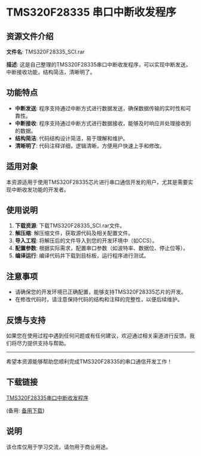 # TMS320F28335 串口中断收发程序

## 资源文件介绍

**文件名**: TMS320F28335_SCI.rar

**描述**: 这是自己整理的TMS320F28335串口中断收发程序，可以实现中断发送，中断接收功能，结构简洁，清晰明了。

## 功能特点

- **中断发送**: 程序支持通过中断方式进行数据发送，确保数据传输的实时性和可靠性。
- **中断接收**: 程序支持通过中断方式进行数据接收，能够及时响应并处理接收到的数据。
- **结构简洁**: 代码结构设计简洁，易于理解和维护。
- **清晰明了**: 代码注释详细，逻辑清晰，方便用户快速上手和修改。

## 适用对象

本资源适用于使用TMS320F28335芯片进行串口通信开发的用户，尤其是需要实现中断收发功能的开发者。

## 使用说明

1. **下载资源**: 下载TMS320F28335_SCI.rar文件。
2. **解压缩**: 解压缩文件，获取源代码及相关配置文件。
3. **导入工程**: 将解压后的文件导入到您的开发环境中（如CCS）。
4. **配置参数**: 根据实际需求，配置串口参数（如波特率、数据位、停止位等）。
5. **编译运行**: 编译代码并下载到目标板，运行程序进行测试。

## 注意事项

- 请确保您的开发环境已正确配置，能够支持TMS320F28335芯片的开发。
- 在修改代码时，请注意保持代码的结构和注释的完整性，以便后续维护。

## 反馈与支持

如果您在使用过程中遇到任何问题或有任何建议，欢迎通过相关渠道进行反馈。我们将尽力提供支持与帮助。

---

希望本资源能够帮助您顺利完成TMS320F28335的串口通信开发工作！

## 下载链接
[TMS320F28335串口中断收发程序](https://pan.quark.cn/s/aa36c4db15e8) 

(备用: [备用下载](https://pan.baidu.com/s/1h3z5nG8MXYn8JXg1nfpGpQ?pwd=1234))

## 说明

该仓库仅用于学习交流，请勿用于商业用途。

